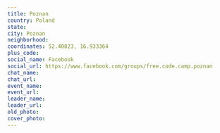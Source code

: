 ```yaml
---
title: Poznan
country: Poland
state: 
city: Poznan
neighborhood: 
coordinates: 52.40823, 16.933364
plus_code:
social_name: Facebook
social_url: https://www.facebook.com/groups/free.code.camp.poznan
chat_name:
chat_url:
event_name:
event_url:
leader_name:
leader_url:
old_photo: 
cover_photo:
---
```

